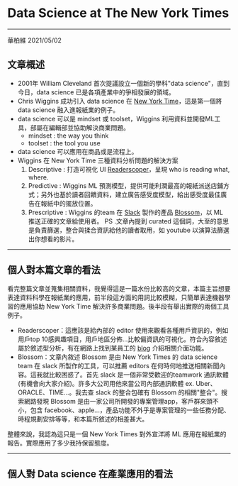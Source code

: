 # Data Science at The New York Times
------------------
華柏維 2021/05/02
## 文章概述
* 2001年 William Cleveland 首次提議設立一個新的學科"data science"，直到今日，data science 已是各項產業中的爭相發展的領域。
*  Chris Wiggins 成功引入 data science 在 [New York Time](https://www.nytimes.com/)，這是第一個將data science 融入進報紙業的例子。
* data science 可以是 mindset 或 toolset，Wiggins 利用資料並開發ML工具，部屬在編輯部並協助解決商業問題。
  * mindset : the way you think
  * toolset : the tool you use
* data science 可以應用在商品或是流程上。
* Wiggins 在 New York Time 三種資料分析問題的解決方案
  1. Descriptive : 打造可視化 UI [Readerscoper](https://www.erincoughlin.com/nyt-readerscope)，呈現 who is reading what, where.
  2. Predictive : Wiggins ML 預測模型，提供可能利潤最高的報紙派送店鋪方式；另外也基於讀者回饋資料，建立廣告感受度模型，給出感受度最佳廣告在報紙中的擺放位置。
  3. Prescriptive :  Wiggins 的team 在 [Slack](https://slack.com/intl/zh-tw/) 製作的產品 [Blossom](https://blossom.co/index.html%3Fp=39.html)，以 ML 推送正確的文章給使用者。
  PS .文章內提到 curated 這個詞，大至的意思是負責篩選，整合與揉合資訊給他的讀者取用，如 youtube 以演算法篩選出你想看的影片。

------
## 個人對本篇文章的看法
 看完整篇文章並蒐集相關資料，我覺得這是一篇水份比較高的文章，本篇主旨想要表達資料科學在報紙業的應用，前半段這方面的用詞比較模糊，只簡單表達機器學習的應用協助 New York Time 解決許多商業問題。後半段有舉出實際的兩個工具例子。
* Readerscoper：這應該是給內部的 editor 使用來觀看各種用戶資訊的，例如用戶top 10感興趣項目，用戶地區分佈...比較偏資訊的可視化。符合內容敘述屬於敘述型分析，有在網路上找到某員工的 [blog](https://www.erincoughlin.com/nyt-readerscope)  介紹相關介面功能。
*  Blossom：文章內敘述 Blossom 是由 New York Times 的 data science team 在 slack 所製作的工具，可以推薦 editors 在何時何地推送相關新聞內容。這我就比較困惑了。首先 slack 是一個非常受歡迎的teamwork 通訊軟體(有機會向大家介紹)。許多大公司用他來當公司內部通訊軟體 ex. Uber、ORACLE、TIME...。我去查 slack 的整合包確有 Blossom 的相關"整合"。搜索網路發現 Blossom 是由一家公司所開發的專案管理app，客戶群來頭不小，包含 facebook、apple...，產品功能不外乎是專案管理的一些任務分配、時程規劃安排等等，和本篇所敘述的相差甚大。  

整體來說，我認為這只是一個 New York Times 對外宣洋將 ML 應用在報紙業的報告。實際應用了多少我持保留態度。

----
## 個人對 Data science 在產業應用的看法

